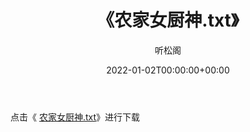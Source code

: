 ﻿---
title:  《农家女厨神.txt》
date:   2022-01-02T00:00:00+00:00
author: 听松阁
layout: post
permalink: /农家女厨神/
categories: 小说
tags: [小说]
---

点击《 [农家女厨神.txt](http://img.660000.xyz/bookstukust/book/bntxt/10/农家女厨神.txt)》进行下载